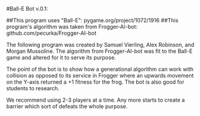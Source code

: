 #Ball-E Bot v.0.1:

##This program uses "Ball-E": pygame.org/project/1072/1916
##This program's algorithm was taken from Frogger-AI-bot: github.com/pecurka/Frogger-AI-bot

The following program was created by Samuel Vierling, Alex Robinson, and Morgan Mussoline.
The algorithm from Frogger-AI-bot was fit to the Ball-E game and altered for it to serve its purpose.

The point of the bot is to show how a generational algorithm can work with collision as opposed to
its service in Frogger where an upwards movement on the Y-axis returned a +1 fitness for the frog.
The bot is also good for students to research.

We recommend using 2-3 players at a time. Any more starts to create a barrier which sort of defeats
the whole purpose.
